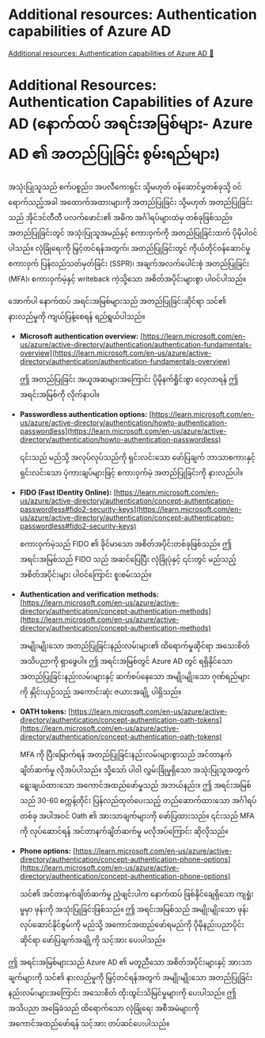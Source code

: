 # Additional resources: Authentication capabilities of Azure AD

[Additional resources: Authentication capabilities of Azure AD 🔗](https://www.coursera.org/learn/microsoft-sc-900-exam-preparation-and-practice/supplement/Qnq4d/additional-resources-authentication-capabilities-of-azure-ad)

# Additional Resources: Authentication Capabilities of Azure AD (နောက်ထပ် အရင်းအမြစ်များ- Azure AD ၏ အတည်ပြုခြင်း စွမ်းရည်များ)

အသုံးပြုသူသည် စက်ပစ္စည်း၊ အပလီကေးရှင်း သို့မဟုတ် ဝန်ဆောင်မှုတစ်ခုသို့ ဝင်ရောက်သည့်အခါ အထောက်အထားများကို အတည်ပြုခြင်း သို့မဟုတ် အတည်ပြုခြင်းသည် အိုင်ဒင်တီတီ ပလက်ဖောင်း၏ အဓိက အင်္ဂါရပ်များထဲမှ တစ်ခုဖြစ်သည်။ အတည်ပြုခြင်းတွင် အသုံးပြုသူအမည်နှင့် စကားဝှက်ကို အတည်ပြုခြင်းထက် ပိုမိုပါဝင်ပါသည်။ လုံခြုံရေးကို မြှင့်တင်ရန်အတွက်၊ အတည်ပြုခြင်းတွင် ကိုယ်တိုင်ဝန်ဆောင်မှု စကားဝှက် ပြန်လည်သတ်မှတ်ခြင်း (SSPR)၊ အချက်အလက်ပေါင်းစုံ အတည်ပြုခြင်း (MFA)၊ စကားဝှက်မဲ့နှင့် writeback ကဲ့သို့သော အစိတ်အပိုင်းများစွာ ပါဝင်ပါသည်။

အောက်ပါ နောက်ထပ် အရင်းအမြစ်များသည် အတည်ပြုခြင်းဆိုင်ရာ သင်၏ နားလည်မှုကို ကျယ်ပြန့်စေရန် ရည်ရွယ်ပါသည်။

- **Microsoft authentication overview:** [https://learn.microsoft.com/en-us/azure/active-directory/authentication/authentication-fundamentals-overview](https://learn.microsoft.com/en-us/azure/active-directory/authentication/authentication-fundamentals-overview)

  ဤ အတည်ပြုခြင်း အယူအဆများအကြောင်း ပိုမိုနက်ရှိုင်းစွာ လေ့လာရန် ဤ အရင်းအမြစ်ကို လိုက်နာပါ။

- **Passwordless authentication options:** [https://learn.microsoft.com/en-us/azure/active-directory/authentication/howto-authentication-passwordless](https://learn.microsoft.com/en-us/azure/active-directory/authentication/howto-authentication-passwordless)

  ၎င်းသည် မည်သို့ အလုပ်လုပ်သည်ကို ရှင်းလင်းသော ဖော်ပြချက် ဘာသာစကားနှင့် ရှင်းလင်းသော ပုံကားချပ်များဖြင့် စကားဝှက်မဲ့ အတည်ပြုခြင်းကို နားလည်ပါ။

- **FIDO (Fast IDentity Online):** [https://learn.microsoft.com/en-us/azure/active-directory/authentication/concept-authentication-passwordless#fido2-security-keys](https://learn.microsoft.com/en-us/azure/active-directory/authentication/concept-authentication-passwordless#fido2-security-keys)

  စကားဝှက်မဲ့သည် FIDO ၏ ခိုင်မာသော အစိတ်အပိုင်းတစ်ခုဖြစ်သည်။ ဤ အရင်းအမြစ်သည် FIDO သည် အဆင်ပြေပြီး လုံခြုံပုံနှင့် ၎င်းတွင် မည်သည့် အစိတ်အပိုင်းများ ပါဝင်ကြောင်း စူးစမ်းသည်။

- **Authentication and verification methods:** [https://learn.microsoft.com/en-us/azure/active-directory/authentication/concept-authentication-methods](https://learn.microsoft.com/en-us/azure/active-directory/authentication/concept-authentication-methods)

  အမျိုးမျိုးသော အတည်ပြုခြင်းနည်းလမ်းများ၏ ထိရောက်မှုဆိုင်ရာ အသေးစိတ် အသိပညာကို ရှာဖွေပါ။ ဤ အရင်းအမြစ်တွင် Azure AD တွင် ရရှိနိုင်သော အတည်ပြုခြင်းနည်းလမ်းများနှင့် ဆက်စပ်နေသော အမျိုးမျိုးသော ဂုဏ်ရည်များကို နှိုင်းယှဉ်သည့် အကောင်းဆုံး ဇယားအချို့ ပါရှိသည်။

- **OATH tokens:** [https://learn.microsoft.com/en-us/azure/active-directory/authentication/concept-authentication-oath-tokens](https://learn.microsoft.com/en-us/azure/active-directory/authentication/concept-authentication-oath-tokens)

  MFA ကို ပြီးမြောက်ရန် အတည်ပြုခြင်းနည်းလမ်းများစွာသည် အင်တာနက်ချိတ်ဆက်မှု လိုအပ်ပါသည်။ သို့သော် ပါဝါ လွှမ်းခြုံမှုရှိသော အသုံးပြုသူအတွက် ရွေးချယ်ထားသော အကောင်အထည်ဖော်မှုသည် အဘယ်နည်း။ ဤ အရင်းအမြစ်သည် 30-60 စက္ကန့်တိုင်း ပြန်လည်ထုတ်ပေးသည့် တည်ဆောက်ထားသော အင်္ဂါရပ်တစ်ခု အပါအဝင် Oath ၏ အားသာချက်များကို ဖော်ပြထားသည်။ ၎င်းသည် MFA ကို လုပ်ဆောင်ရန် အင်တာနက်ချိတ်ဆက်မှု မလိုအပ်ကြောင်း ဆိုလိုသည်။

- **Phone options:** [https://learn.microsoft.com/en-us/azure/active-directory/authentication/concept-authentication-phone-options](https://learn.microsoft.com/en-us/azure/active-directory/authentication/concept-authentication-phone-options)

  သင်၏ အင်တာနက်ချိတ်ဆက်မှု ညံ့ဖျင်းပါက နောက်ထပ် ဖြစ်နိုင်ချေရှိသော ကျရှုံးမှုမှာ ဖုန်းကို အသုံးပြုခြင်းဖြစ်သည်။ ဤ အရင်းအမြစ်သည် အမျိုးမျိုးသော ဖုန်းလုပ်ဆောင်နိုင်စွမ်းကို မည်သို့ အကောင်အထည်ဖော်ရမည်ကို ပိုမိုနည်းပညာပိုင်းဆိုင်ရာ ဖော်ပြချက်အချို့ကို သင့်အား ပေးပါသည်။

ဤ အရင်းအမြစ်များသည် Azure AD ၏ မတူညီသော အစိတ်အပိုင်းများနှင့် အားသာချက်များကို သင်၏ နားလည်မှုကို မြှင့်တင်ရန်အတွက် အမျိုးမျိုးသော အတည်ပြုခြင်းနည်းလမ်းများအကြောင်း အသေးစိတ် ထိုးထွင်းသိမြင်မှုများကို ပေးပါသည်။ ဤ အသိပညာ အခြေခံသည် ထိရောက်သော လုံခြုံရေး အစီအမံများကို အကောင်အထည်ဖော်ရန် သင့်အား တပ်ဆင်ပေးပါသည်။
